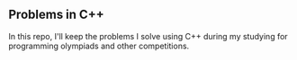 ## Problems in C++

In this repo, I'll keep the problems I solve using C++ during my studying for programming olympiads and other competitions.